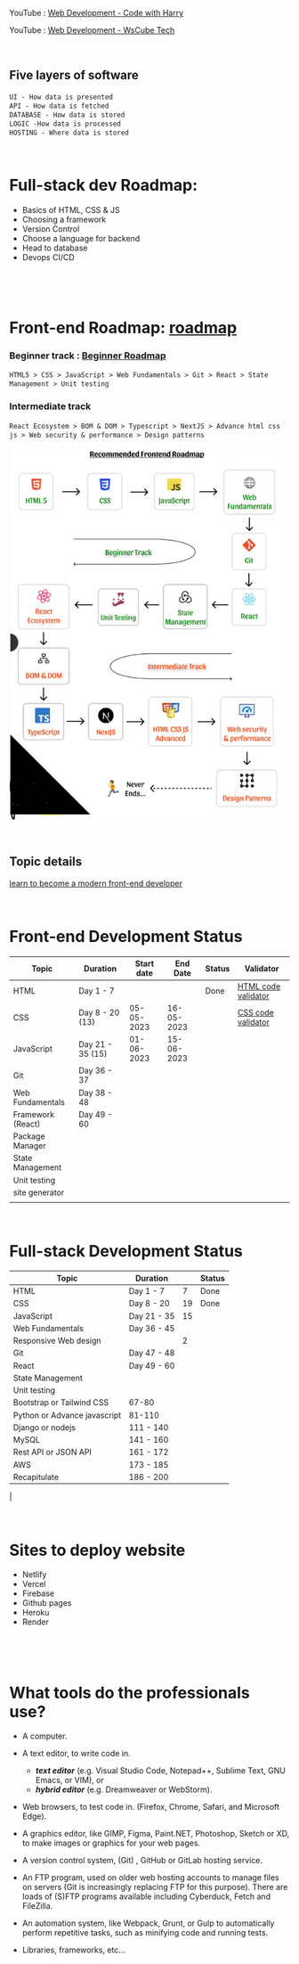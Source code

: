 YouTube : [Web Development - Code with Harry](https://www.youtube.com/watch?v=6mbwJ2xhgzM&list=PLu0W_9lII9agiCUZYRsvtGTXdxkzPyItg) <br>

YouTube : [Web Development - WsCube Tech](https://www.youtube.com/watch?v=HVjjoMvutj4)

&nbsp;

## Five layers of software

```
UI - How data is presented
API - How data is fetched
DATABASE - How data is stored
LOGIC -How data is processed
HOSTING - Where data is stored
```

&nbsp;

# Full-stack dev Roadmap:

- Basics of HTML, CSS & JS
- Choosing a framework
- Version Control
- Choose a language for backend
- Head to database
- Devops CI/CD

&nbsp;

&nbsp;

# Front-end Roadmap: [roadmap](https://roadmap.sh/frontend)

### Beginner track : [Beginner Roadmap](https://roadmap.sh/frontend?r=frontend-beginner)

    HTML5 > CSS > JavaScript > Web Fundamentals > Git > React > State Management > Unit testing

### Intermediate track

    React Ecosystem > BOM & DOM > Typescript > NextJS > Advance html css js > Web security & performance > Design patterns

[<img src="https://github.com/Chaitalykundu/Web-Development/blob/master/assests/roadmap.PNG">](https://github.com/Chaitalykundu/Web-Development/blob/master/assests/roadmap.PNG)

&nbsp;

## Topic details

[learn to become a modern front-end developer](https://www.linkedin.com/posts/himanshumalviya1512_frontend-developer-activity-7031102330196344832-jfVh?utm_source=share&utm_medium=member_desktop)

&nbsp;

# Front-end Development Status

| Topic             | Duration         | Start date | End Date   | Status | Validator                                                  |
| ----------------- | ---------------- | ---------- | ---------- | ------ | ---------------------------------------------------------- |
| HTML              | Day 1 - 7        |            |            | Done   | [HTML code validator](https://validator.w3.org/)           |
| CSS               | Day 8 - 20 (13)  | 05-05-2023 | 16-05-2023 |        | [CSS code validator](https://jigsaw.w3.org/css-validator/) |
| JavaScript        | Day 21 - 35 (15) | 01-06-2023 | 15-06-2023 |        |
| Git               | Day 36 - 37      |            |            |        |
| Web Fundamentals  | Day 38 - 48      |            |            |        |
| Framework (React) | Day 49 - 60      |            |            |        |
| Package Manager   |                  |            |            |        |
| State Management  |                  |            |            |        |
| Unit testing      |                  |            |            |        |
| site generator    |                  |            |            |        |
|                   |                  |            |            |        |

&nbsp;

# Full-stack Development Status

| Topic                        | Duration    |     | Status |
| ---------------------------- | ----------- | --- | ------ |
| HTML                         | Day 1 - 7   | 7   | Done   |
| CSS                          | Day 8 - 20  | 19  | Done   |
| JavaScript                   | Day 21 - 35 | 15  |        |
| Web Fundamentals             | Day 36 - 45 |     |        |
| Responsive Web design        |             | 2   |
| Git                          | Day 47 - 48 |     |        |
| React                        | Day 49 - 60 |     |        |
| State Management             |             |     |        |
| Unit testing                 |             |     |        |
| Bootstrap or Tailwind CSS    | 67-80       |     |        |
| Python or Advance javascript | 81-110      |     |
| Django or nodejs             | 111 - 140   |     |        |
| MySQL                        | 141 - 160   |     |        |
| Rest API or JSON API         | 161 - 172   |     |        |
| AWS                          | 173 - 185   |     |        |
| Recapitulate                 | 186 - 200   |     |        |

|
&nbsp;

&nbsp;

# Sites to deploy website

- Netlify
- Vercel
- Firebase
- Github pages
- Heroku
- Render

&nbsp;

&nbsp;

# What tools do the professionals use?

- A computer.

- A text editor, to write code in.

  - **_text editor_** (e.g. Visual Studio Code, Notepad++, Sublime Text, GNU Emacs, or VIM), or
  - **_hybrid editor_** (e.g. Dreamweaver or WebStorm).

- Web browsers, to test code in. (Firefox, Chrome, Safari, and Microsoft Edge).

- A graphics editor, like GIMP, Figma, Paint.NET, Photoshop, Sketch or XD, to make images or graphics for your web pages.

- A version control system, (Git) , GitHub or GitLab hosting service.

- An FTP program, used on older web hosting accounts to manage files on servers (Git is increasingly replacing FTP for this purpose). There are loads of (S)FTP programs available including Cyberduck, Fetch and FileZilla.

- An automation system, like Webpack, Grunt, or Gulp to automatically perform repetitive tasks, such as minifying code and running tests.

- Libraries, frameworks, etc...
